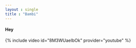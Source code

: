 ```yaml
---
layout : single
title : "Bambi"
---
```


#### Hey

{% include video id="8M3WUaeIbOk" provider="youtube" %}
